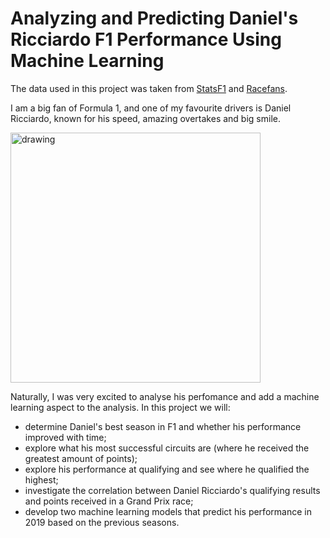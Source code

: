 # Analyzing and Predicting Daniel's Ricciardo F1 Performance Using Machine Learning

The data used in this project was taken from [StatsF1](statsf1.com) and [Racefans](Racefans.net).

I am a big fan of Formula 1, and one of my favourite drivers is Daniel Ricciardo, known for his speed, amazing overtakes and big smile.

<img src="https://www.formula1.com/content/fom-website/en/drivers/daniel-ricciardo/_jcr_content/image.img.1920.medium.jpg/1590499440912.jpg" alt="drawing" width="400"/>

Naturally, I was very excited to analyse his perfomance and add a machine learning aspect to the analysis. In this project we will:
- determine Daniel's best season in F1 and whether his performance improved with time;
- explore what his most successful circuits are (where he received the greatest amount of points);
- explore his performance at qualifying and see where he qualified the highest;
- investigate the correlation between Daniel Ricciardo's qualifying results and points received in a Grand Prix race;
- develop two machine learning models that predict his performance in 2019 based on the previous seasons.


